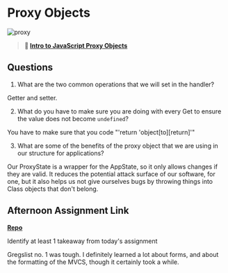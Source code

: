 # Proxy Objects

![proxy](https://bcw.blob.core.windows.net/public/img/journals/5120113092091727)

> **📖 [Intro to JavaScript Proxy Objects](https://codeworksacademy.com/fs-student-guide/resources/wk3/03-Proxies)**

## Questions

1. What are the two common operations that we will set in the handler?

Getter and setter.

2. What do you have to make sure you are doing with every Get to ensure the value does not become `undefined`?

You have to make sure that you code "'return 'object[to][return]'"

3. What are some of the benefits of the proxy object that we are using in our structure for applications?

Our ProxyState is a wrapper for the AppState, so it only allows changes if they are valid. It reduces the potential attack surface of our software, for one, but it also helps us not give ourselves bugs by throwing things into Class objects that don't belong.

## Afternoon Assignment Link

**[Repo](https://github.com/da-cade/spring22-gregslist-mvc)**

Identify at least 1 takeaway from today's assignment

Gregslist no. 1 was tough. I definitely learned a lot about forms, and about the formatting of the MVCS, though it certainly took a while.
